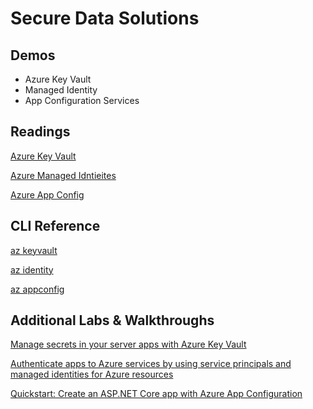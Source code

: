 # Secure Data Solutions

## Demos

- Azure Key Vault
- Managed Identity
- App Configuration Services

## Readings

[Azure Key Vault](https://docs.microsoft.com/de-de/azure/key-vault/general/)

[Azure Managed Idntieites](https://docs.microsoft.com/en-us/azure/active-directory/managed-identities-azure-resources/)

[Azure App Config](https://docs.microsoft.com/en-us/azure/azure-app-configuration/overview)

## CLI Reference

[az keyvault](https://docs.microsoft.com/en-us/cli/azure/keyvault?view=azure-cli-latest)

[az identity](https://docs.microsoft.com/en-us/cli/azure/identity?view=azure-cli-latest)

[az appconfig](https://docs.microsoft.com/en-us/cli/azure/appconfig?view=azure-cli-latest)

## Additional Labs & Walkthroughs

[Manage secrets in your server apps with Azure Key Vault](https://docs.microsoft.com/en-us/learn/modules/manage-secrets-with-azure-key-vault/)

[Authenticate apps to Azure services by using service principals and managed identities for Azure resources](https://docs.microsoft.com/en-us/learn/modules/authenticate-apps-with-managed-identities/)

[Quickstart: Create an ASP.NET Core app with Azure App Configuration](https://docs.microsoft.com/en-us/azure/azure-app-configuration/quickstart-aspnet-core-app?tabs=core2x)
